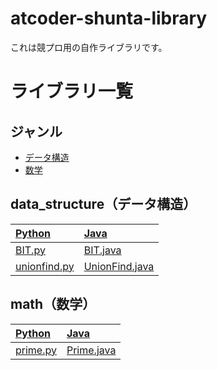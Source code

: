 # atcoder-shunta-library
これは競プロ用の自作ライブラリです。

# ライブラリ一覧
## ジャンル
- [データ構造](#data_structureデータ構造)
- [数学](#math数学)

## data_structure（データ構造）
|[Python](https://github.com/NAVYSHUNTA/atcoder-shunta-library/tree/main/Python/data_structure)|[Java](https://github.com/NAVYSHUNTA/atcoder-shunta-library/tree/main/Java/data_structure)|
|:--|:--|
|[BIT.py](https://github.com/NAVYSHUNTA/atcoder-shunta-library/blob/main/Python/data_structure/BIT.py)|[BIT.java](https://github.com/NAVYSHUNTA/atcoder-shunta-library/blob/main/Java/data_structure/BIT.java)|
|[unionfind.py](https://github.com/NAVYSHUNTA/atcoder-shunta-library/blob/main/Python/data_structure/unionfind.py)|[UnionFind.java](https://github.com/NAVYSHUNTA/atcoder-shunta-library/blob/main/Java/data_structure/UnionFind.java)|

## math（数学）
|[Python](https://github.com/NAVYSHUNTA/atcoder-shunta-library/tree/main/Python/math)|[Java](https://github.com/NAVYSHUNTA/atcoder-shunta-library/tree/main/Java/math)|
|:--|:--|
|[prime.py](https://github.com/NAVYSHUNTA/atcoder-shunta-library/blob/main/Python/math/prime.py)|[Prime.java](https://github.com/NAVYSHUNTA/atcoder-shunta-library/blob/main/Java/math/Prime.java)|
